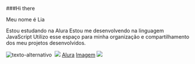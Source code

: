 ###Hi there 

Meu nome é Lia

Estou estudando na Alura
Estou me desenvolvendo na linguagem JavaScript
Utilizo esse espaço para minha organização e compartilhamento dos meu projetos desenvolvidos.

![texto-alternativo](link-da-imagem)
![]()
![](https://img.shields.io/badge/JavaScript-323330?style=for-the-badge&logo=javascript&logoColor=F7DF1E)
[Alura](https://www.alura.com.br)
[Imagem](link-do-site)
[![](https://img.shields.io/badge/Instagram-E4405F?style=for-the-badge&logo=instagram&logoColor=white)](https://www.instagram.com/aluraonline/)
